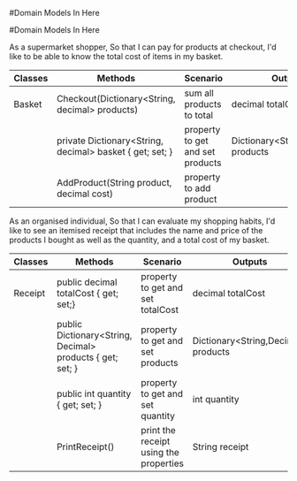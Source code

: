 #Domain Models In Here

#Domain Models In Here

As a supermarket shopper,
So that I can pay for products at checkout,
I'd like to be able to know the total cost of items in my basket.

| Classes       | Methods                                     | Scenario                 | Outputs           |
| ------------- | ------------------------------------------- | ------------------------ | --------------    |
| Basket        | Checkout(Dictionary<String, decimal> products)|  sum all products to total  | decimal totalCost |
|               | private Dictionary<String, decimal> basket { get; set; } | property to get and set products   | Dictionary<String,Decimal> products |
|               | AddProduct(String product, decimal cost) | property to add product   | |

As an organised individual,
So that I can evaluate my shopping habits,
I'd like to see an itemised receipt that includes the name and price of the products
I bought as well as the quantity, and a total cost of my basket.

| Classes       | Methods                                     | Scenario                 | Outputs       |
| ------------- | ------------------------------------------- | ------------------------ | --------------|
| Receipt       | public decimal totalCost { get; set;}       |  property to get and set totalCost   | decimal totalCost |
|               | public Dictionary<String, Decimal> products { get; set; } | property to get and set products           | Dictionary<String,Decimal> products |
|               | public int quantity { get; set; }| property to get and set quantity | int quantity |
|               | PrintReceipt() | print the receipt using the properties | String receipt |